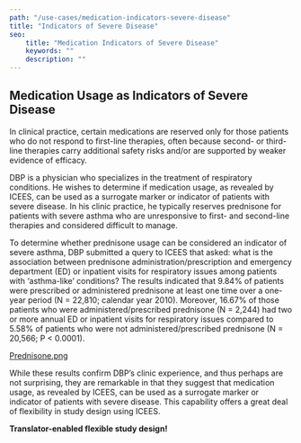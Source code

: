 ```yaml
---
path: "/use-cases/medication-indicators-severe-disease"
title: "Indicators of Severe Disease"
seo:
    title: "Medication Indicators of Severe Disease"
    keywords: ""
    description: ""
---
```


## Medication Usage as Indicators of Severe Disease<a name="medication-indicators-severe-disease"></a>

In clinical practice, certain medications are reserved only for those patients who do not respond to first-line therapies, often because second- or third-line therapies carry additional safety risks and/or are supported by weaker evidence of efficacy.

DBP is a physician who specializes in the treatment of respiratory conditions. He wishes to determine if medication usage, as revealed by ICEES, can be used as a surrogate marker or indicator of patients with severe disease. In his clinic practice, he typically reserves prednisone for patients with severe asthma who are unresponsive to first- and second-line therapies and considered difficult to manage.

To determine whether prednisone usage can be considered an indicator of severe asthma, DBP submitted a query to ICEES that asked: what is the association between prednisone administration/prescription and emergency department (ED) or inpatient visits for respiratory issues among patients with ‘asthma-like’ conditions? The results indicated that 9.84% of patients were prescribed or administered prednisone at least one time over a one-year period (N = 22,810; calendar year 2010). Moreover, 16.67% of those patients who were administered/prescribed prednisone (N = 2,244) had two or more annual ED or inpatient visits for respiratory issues compared to 5.58% of patients who were not administered/prescribed prednisone (N = 20,566; P < 0.0001).

[Prednisone.png](Prednisone.png)

While these results confirm DBP’s clinic experience, and thus perhaps are not surprising, they are remarkable in that they suggest that medication usage, as revealed by ICEES, can be used as a surrogate marker or indicator of patients with severe disease. This capability offers a great deal of flexibility in study design using ICEES.

**Translator-enabled flexible study design!** 
